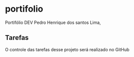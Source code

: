 # portifolio
Portifólio DEV Pedro Henrique dos santos Lima,


## Tarefas

O controle das tarefas desse projeto será realizado no GitHub